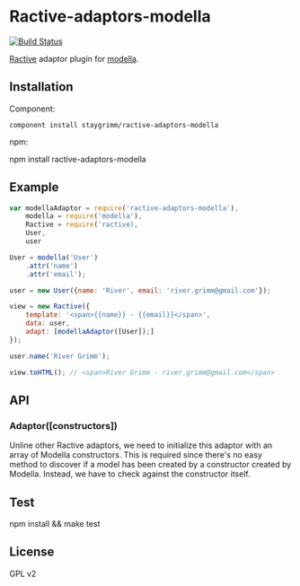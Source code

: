 # Ractive-adaptors-modella
[![Build Status](https://travis-ci.org/staygrimm/ractive-adaptors-modella.svg?branch=master)](https://travis-ci.org/staygrimm/ractive-adaptors-modella)

[Ractive](http://ractivejs.org/) adaptor plugin for [modella](https://github.com/modella/modella).

## Installation

Component:

    component install staygrimm/ractive-adaptors-modella

npm:

  npm install ractive-adaptors-modella

## Example

```js
var modellaAdaptor = require('ractive-adaptors-modella'),
    modella = require('modella'),
    Ractive = require('ractive),
    User,
    user

User = modella('User')
    .attr('name')
    .attr('email');

user = new User({name: 'River', email: 'river.grimm@gmail.com'});

view = new Ractive({
    template: '<span>{{name}} - {{email}}</span>',
    data: user,
    adapt: [modellaAdaptor([User]);]
});

user.name('River Grimm');

view.toHTML(); // <span>River Grimm - river.grimm@gmail.com</span>
```

## API

### Adaptor([constructors])

Unline other Ractive adaptors, we need to initialize this adaptor with an array of Modella constructors.  This is required since there's no easy method to discover if a model has been created by a constructor created by Modella.  Instead, we have to check against the constructor itself. 

## Test

  npm install && make test

## License

GPL v2
